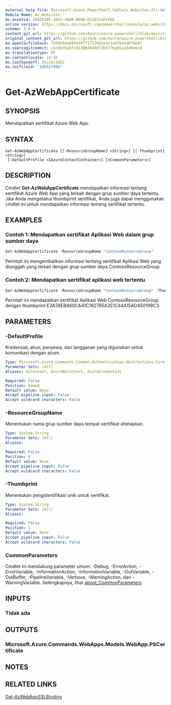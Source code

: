 ```yaml
---
external help file: Microsoft.Azure.PowerShell.Cmdlets.Websites.dll-Help.xml
Module Name: Az.Websites
ms.assetid: 2D83D38F-3A5C-40DB-BE8B-D52E5CAFCF6E
online version: https://docs.microsoft.com/powershell/module/az.websites/get-azwebappcertificate
schema: 2.0.0
content_git_url: https://github.com/Azure/azure-powershell/blob/main/src/Websites/Websites/help/Get-AzWebAppCertificate.md
original_content_git_url: https://github.com/Azure/azure-powershell/blob/main/src/Websites/Websites/help/Get-AzWebAppCertificate.md
ms.openlocfilehash: 7308b9da699b397f17126b5edc1a47b44d0f0e8f
ms.sourcegitcommit: cbc0e7ba6f2d138b46d0d72b6776e95cb040e6c8
ms.translationtype: MT
ms.contentlocale: id-ID
ms.lasthandoff: 05/24/2022
ms.locfileid: "145527406"
---
```

# Get-AzWebAppCertificate

## SYNOPSIS
Mendapatkan sertifikat Azure Web App.

## SYNTAX

```
Get-AzWebAppCertificate [[-ResourceGroupName] <String>] [[-Thumbprint] <String>]
 [-DefaultProfile <IAzureContextContainer>] [<CommonParameters>]
```

## DESCRIPTION
Cmdlet **Get-AzWebAppCertificate** mendapatkan informasi tentang sertifikat Azure Web App yang terkait dengan grup sumber daya tertentu.
Jika Anda mengetahui thumbprint sertifikat, Anda juga dapat menggunakan cmdlet ini untuk mendapatkan informasi tentang sertifikat tertentu.

## EXAMPLES

### Contoh 1: Mendapatkan sertifikat Aplikasi Web dalam grup sumber daya
```powershell
Get-AzWebAppCertificate -ResourceGroupName "ContosoResourceGroup"
```

Perintah ini mengembalikan informasi tentang sertifikat Aplikasi Web yang diunggah yang terkait dengan grup sumber daya ContosoResourceGroup.

### Contoh 2: Mendapatkan sertifikat aplikasi web tertentu
```powershell
Get-AzWebAppCertificate -ResourceGroupName "ContosoResourceGroup" -Thumbprint "E3A38EBA60CAA1C162785A2E1C44A15AD450199C3"
```

Perintah ini mendapatkan sertifikat Aplikasi Web ContosoResourceGroup dengan thumbprint E3A38EBA60CAA1C162785A2E1C44A15AD450199C3.

## PARAMETERS

### -DefaultProfile
Kredensial, akun, penyewa, dan langganan yang digunakan untuk komunikasi dengan azure.

```yaml
Type: Microsoft.Azure.Commands.Common.Authentication.Abstractions.Core.IAzureContextContainer
Parameter Sets: (All)
Aliases: AzContext, AzureRmContext, AzureCredential

Required: False
Position: Named
Default value: None
Accept pipeline input: False
Accept wildcard characters: False
```

### -ResourceGroupName
Menentukan nama grup sumber daya tempat sertifikat ditetapkan.

```yaml
Type: System.String
Parameter Sets: (All)
Aliases:

Required: False
Position: 0
Default value: None
Accept pipeline input: False
Accept wildcard characters: False
```

### -Thumbprint
Menentukan pengidentifikasi unik untuk sertifikat.

```yaml
Type: System.String
Parameter Sets: (All)
Aliases:

Required: False
Position: 1
Default value: None
Accept pipeline input: False
Accept wildcard characters: False
```

### CommonParameters
Cmdlet ini mendukung parameter umum: -Debug, -ErrorAction, -ErrorVariable, -InformationAction, -InformationVariable, -OutVariable, -OutBuffer, -PipelineVariable, -Verbose, -WarningAction, dan -WarningVariable. Selengkapnya, lihat [about_CommonParameters](http://go.microsoft.com/fwlink/?LinkID=113216)

## INPUTS

### Tidak ada

## OUTPUTS

### Microsoft.Azure.Commands.WebApps.Models.WebApp.PSCertificate

## NOTES

## RELATED LINKS

[Get-AzWebAppSSLBinding](./Get-AzWebAppSSLBinding.md)


